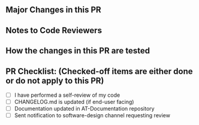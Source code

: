 ## Major Changes in this PR

## Notes to Code Reviewers

## How the changes in this PR are tested

## PR Checklist: (Checked-off items are either done or do not apply to this PR)
 
- [ ] I have performed a self-review of my code
- [ ] CHANGELOG.md is updated (if end-user facing)
- [ ] Documentation updated in AT-Documentation repository
- [ ] Sent notification to software-design channel requesting review
